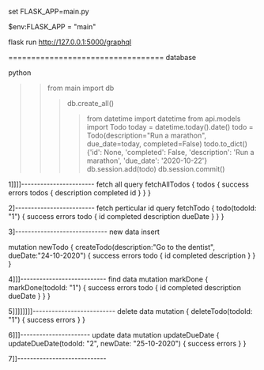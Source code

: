 set FLASK_APP=main.py

$env:FLASK_APP = "main" 

flask run
http://127.0.0.1:5000/graphql



==================================
database

python
>>from main import db
>>> db.create_all()
> >>> from datetime import datetime
>>> from api.models import Todo
>>> today = datetime.today().date()
>>> todo = Todo(description="Run a marathon", due_date=today, completed=False)
>>> todo.to_dict()
{'id': None, 'completed': False, 'description': 'Run a marathon', 'due_date': '2020-10-22'}
>>> db.session.add(todo)
>>> db.session.commit()


1]]]]----------------------- fetch all
query fetchAllTodos {
  todos {
    success
    errors
    todos {
      description
      completed
      id
    }
  }
}

2]------------------------- fetch perticular id
query fetchTodo {
  todo(todoId: "1") {
    success
    errors
    todo { id completed description dueDate }
  }
}

3]----------------------------- new data insert

mutation newTodo {
  createTodo(description:"Go to the dentist", dueDate:"24-10-2020") {
    success
    errors
    todo {
      id
      completed
      description
    }
  }
}

4]]]--------------------------- find data
mutation markDone {
  markDone(todoId: "1") {
    success
    errors
    todo { id completed description dueDate }
  }
}

5]]]]]]]]-------------------------- delete data
mutation {
  deleteTodo(todoId: "1") {
    success
    errors
  }
}

6]]]---------------------- update data
mutation updateDueDate {
  updateDueDate(todoId: "2", newDate: "25-10-2020") {
    success
    errors
  }
}

7]]----------------------------
